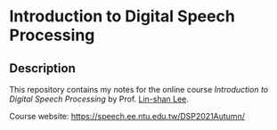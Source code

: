 # Introduction to Digital Speech Processing

## Description

This repository contains my notes for the online course *Introduction to Digital Speech Processing* by  Prof. [Lin-shan Lee](https://linshanlee.com/). 

Course website: https://speech.ee.ntu.edu.tw/DSP2021Autumn/


